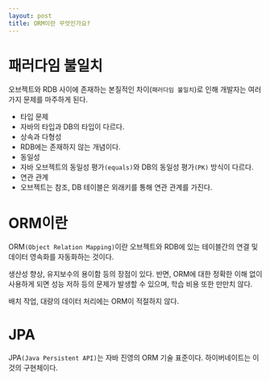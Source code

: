 ```yaml
---
layout: post
title: ORM이란 무엇인가요?
---
```


# 패러다임 불일치

오브젝트와 RDB 사이에 존재하는 본질적인 차이(`패러다임 불일치`)로 인해 개발자는 여러가지 문제를 마주하게 된다.

* 타입 문제
 * 자바의 타입과 DB의 타입이 다르다.
* 상속과 다형성
 * RDB에는 존재하지 않는 개념이다.
* 동일성
 * 자바 오브젝트의 동일성 평가`(equals)`와 DB의 동일성 평가`(PK)` 방식이 다르다.
* 연관 관계
 * 오브젝트는 참조, DB 테이블은 외래키를 통해 연관 관계를 가진다.

# ORM이란

ORM`(Object Relation Mapping)`이란 오브젝트와 RDB에 있는 테이블간의 연결 및 데이터 영속화를 자동화하는 것이다.

생산성 향상, 유지보수의 용이함 등의 장점이 있다. 반면, ORM에 대한 정확한 이해 없이 사용하게 되면 성능 저하 등의 문제가 발생할 수 있으며, 학습 비용 또한 만만치 않다.

배치 작업, 대량의 데이터 처리에는 ORM이 적절하지 않다.

# JPA
JPA`(Java Persistent API)`는 자바 진영의 ORM 기술 표준이다. 하이버네이트는 이것의 구현체이다.
